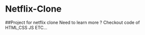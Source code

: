 # Netflix-Clone
##Project for netflix clone 
Need to learn more ? Checkout code of HTML,CSS JS ETC...

